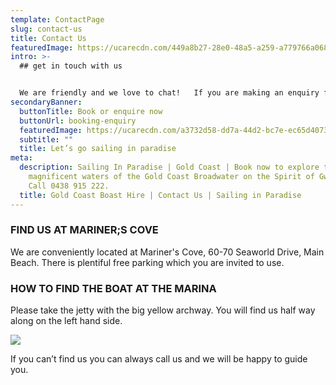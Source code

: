 ```yaml
---
template: ContactPage
slug: contact-us
title: Contact Us
featuredImage: https://ucarecdn.com/449a8b27-28e0-48a5-a259-a779766a068a/
intro: >-
  ## get in touch with us


  We are friendly and we love to chat!   If you are making an enquiry for the first time we suggest completing the enquiry form located [HERE](https://sailinginparadise.com.au/booking-enquiry) on our website and we will then send through info for you to read at your leisure.   If you have any specific questions not covered in the reply email, perhaps check out the FAQ's on each page, drop us an email or give us a bell!   We look forward to talking with you!
secondaryBanner:
  buttonTitle: Book or enquire now
  buttonUrl: booking-enquiry
  featuredImage: https://ucarecdn.com/a3732d58-dd7a-44d2-bc7e-ec65d4073729/
  subtitle: ""
  title: Let’s go sailing in paradise
meta:
  description: Sailing In Paradise | Gold Coast | Book now to explore the
    magnificent waters of the Gold Coast Broadwater on the Spirit of Gwonda |
    Call 0438 915 222.
  title: Gold Coast Boast Hire | Contact Us | Sailing in Paradise
---
```

### FIND US AT MARINER;S COVE

We are conveniently located at Mariner's Cove, 60-70 Seaworld Drive, Main Beach. There is plentiful free parking which you are invited to use.

### HOW TO FIND THE BOAT AT THE MARINA

Please take the jetty with the big yellow archway.  You will find us half way along on the left hand side.  

![](https://ucarecdn.com/d264f1e2-ae43-4be4-b1a1-605fdae7ee75/)

If you can’t find us you can always call us and we will be happy to guide you.